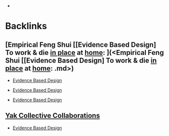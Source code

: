 - 

# Backlinks
## [Empirical Feng Shui [[Evidence Based Design] To work & die [in place](<in place.md>) at [home](<home.md>): ](<Empirical Feng Shui [[Evidence Based Design] To work & die [in place](<in place.md>) at [home](<home.md>): .md>)
- [Evidence Based Design](<Evidence Based Design.md>)

- [Evidence Based Design](<Evidence Based Design.md>)

- [Evidence Based Design](<Evidence Based Design.md>)

## [Yak Collective Collaborations](<Yak Collective Collaborations.md>)
- [Evidence Based Design](<Evidence Based Design.md>)

